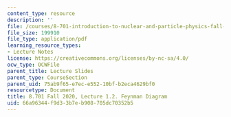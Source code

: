 ```yaml
---
content_type: resource
description: ''
file: /courses/8-701-introduction-to-nuclear-and-particle-physics-fall-2020/66a96344f9d33b7eb908705dc70352b5_MIT8_701f20_lec1.2.pdf
file_size: 199910
file_type: application/pdf
learning_resource_types:
- Lecture Notes
license: https://creativecommons.org/licenses/by-nc-sa/4.0/
ocw_type: OCWFile
parent_title: Lecture Slides
parent_type: CourseSection
parent_uid: 75ab9f65-e7ec-e552-10bf-b2eca4629bf0
resourcetype: Document
title: 8.701 Fall 2020, Lecture 1.2. Feynman Diagram
uid: 66a96344-f9d3-3b7e-b908-705dc70352b5
---
```

